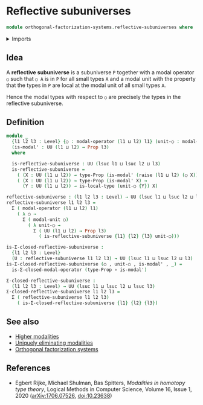 # Reflective subuniverses

```agda
module orthogonal-factorization-systems.reflective-subuniverses where
```

<details><summary>Imports</summary>

```agda
open import foundation.cartesian-product-types
open import foundation.dependent-pair-types
open import foundation.functions
open import foundation.propositions
open import foundation.raising-universe-levels
open import foundation.universe-levels

open import orthogonal-factorization-systems.local-types
open import orthogonal-factorization-systems.modal-operators
```

</details>

## Idea

A **reflective subuniverse** is a subuniverse `P` together with a modal operator
`○` such that `○ A` is in `P` for all small types `A` and a modal unit with the
property that the types in `P` are local at the modal unit of all small types
`A`.

Hence the modal types with respect to `○` are precisely the types in the
reflective subuniverse.

## Definition

```agda
module _
  {l1 l2 l3 : Level} {○ : modal-operator (l1 ⊔ l2) l1} (unit-○ : modal-unit ○)
  (is-modal' : UU (l1 ⊔ l2) → Prop l3)
  where

  is-reflective-subuniverse : UU (lsuc l1 ⊔ lsuc l2 ⊔ l3)
  is-reflective-subuniverse =
    ( (X : UU (l1 ⊔ l2)) → type-Prop (is-modal' (raise (l1 ⊔ l2) (○ X)))) ×
    ( (X : UU (l1 ⊔ l2)) → type-Prop (is-modal' X) →
      (Y : UU (l1 ⊔ l2)) → is-local-type (unit-○ {Y}) X)

reflective-subuniverse : (l1 l2 l3 : Level) → UU (lsuc l1 ⊔ lsuc l2 ⊔ lsuc l3)
reflective-subuniverse l1 l2 l3 =
  Σ ( modal-operator (l1 ⊔ l2) l1)
    ( λ ○ →
      Σ ( modal-unit ○)
        ( λ unit-○ →
          Σ ( UU (l1 ⊔ l2) → Prop l3)
            ( is-reflective-subuniverse {l1} {l2} {l3} unit-○)))

is-Σ-closed-reflective-subuniverse :
  {l1 l2 l3 : Level}
  (U : reflective-subuniverse l1 l2 l3) → UU (lsuc l1 ⊔ lsuc l2 ⊔ l3)
is-Σ-closed-reflective-subuniverse (○ , unit-○ , is-modal' , _) =
  is-Σ-closed-modal-operator (type-Prop ∘ is-modal')

Σ-closed-reflective-subuniverse :
  (l1 l2 l3 : Level) → UU (lsuc l1 ⊔ lsuc l2 ⊔ lsuc l3)
Σ-closed-reflective-subuniverse l1 l2 l3 =
  Σ ( reflective-subuniverse l1 l2 l3)
    ( is-Σ-closed-reflective-subuniverse {l1} {l2} {l3})
```

## See also

- [Higher modalities](orthogonal-factorization-systems.higher-modalities.md)
- [Uniquely eliminating modalities](orthogonal-factorization-systems.uniquely-eliminating-modalities.md)
- [Orthogonal factorization systems](orthogonal-factorization-systems.orthogonal-factorization-systems.md)

## References

- Egbert Rijke, Michael Shulman, Bas Spitters, _Modalities in homotopy type theory_, Logical Methods in Computer Science, Volume 16, Issue 1, 2020 ([arXiv:1706.07526](https://arxiv.org/abs/1706.07526), [doi:10.23638](https://doi.org/10.23638/LMCS-16%281%3A2%292020))

